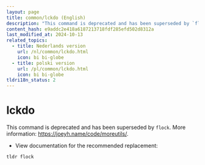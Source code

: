 ```yaml
---
layout: page
title: common/lckdo (English)
description: "This command is deprecated and has been superseded by `flock`."
content_hash: e9addc2e418a6187213718fdf285efd502d8312a
last_modified_at: 2024-10-13
related_topics:
  - title: Nederlands version
    url: /nl/common/lckdo.html
    icon: bi bi-globe
  - title: polski version
    url: /pl/common/lckdo.html
    icon: bi bi-globe
tldri18n_status: 2
---
```

# lckdo

This command is deprecated and has been superseded by `flock`.
More information: <https://joeyh.name/code/moreutils/>.

- View documentation for the recommended replacement:

`tldr flock`
